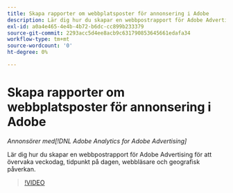 ```yaml
---
title: Skapa rapporter om webbplatsposter för annonsering i Adobe
description: Lär dig hur du skapar en webbpostrapport för Adobe Advertising för att övervaka veckodag, tidpunkt på dagen, webbläsare och geografisk påverkan.
exl-id: a0a4e465-4e4b-4b72-b6dc-cc899b233379
source-git-commit: 2293acc5d4ee8acb9c631790853645661edafa34
workflow-type: tm+mt
source-wordcount: '0'
ht-degree: 0%

---
```


# Skapa rapporter om webbplatsposter för annonsering i Adobe

*Annonsörer med[!DNL Adobe Analytics for Adobe Advertising]*

Lär dig hur du skapar en webbpostrapport för Adobe Advertising för att övervaka veckodag, tidpunkt på dagen, webbläsare och geografisk påverkan.

>[!VIDEO](https://video.tv.adobe.com/v/33921)
